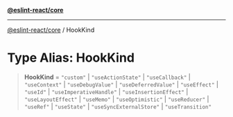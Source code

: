 [**@eslint-react/core**](../README.md)

***

[@eslint-react/core](../README.md) / HookKind

# Type Alias: HookKind

> **HookKind** = `"custom"` \| `"useActionState"` \| `"useCallback"` \| `"useContext"` \| `"useDebugValue"` \| `"useDeferredValue"` \| `"useEffect"` \| `"useId"` \| `"useImperativeHandle"` \| `"useInsertionEffect"` \| `"useLayoutEffect"` \| `"useMemo"` \| `"useOptimistic"` \| `"useReducer"` \| `"useRef"` \| `"useState"` \| `"useSyncExternalStore"` \| `"useTransition"`
